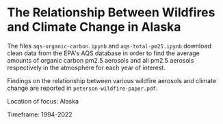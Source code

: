 # The Relationship Between Wildfires and Climate Change in Alaska
The files ```aqs-organic-carbon.ipynb``` and ```aqs-total-pm25.ipynb``` download clean data from the EPA's AQS database in order to find the average amounts of organic carbon pm2.5 aerosols and all pm2.5 aerosols respectively in the atmosphere for each year of interest. 

Findings on the relationship between various wildfire aerosols and climate change are reported in ```peterson-wildfire-paper.pdf```.

Location of focus: Alaska

Timeframe: 1994-2022

